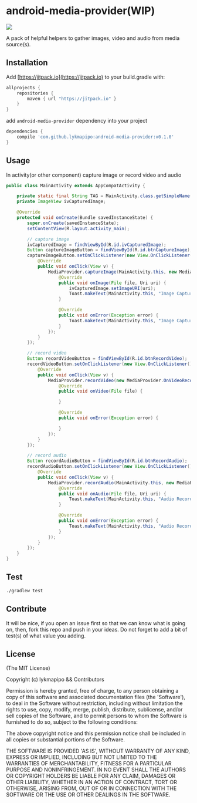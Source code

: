 android-media-provider(WIP)
===========================

[![](https://jitpack.io/v/lykmapipo/android-media-provider.svg)](https://jitpack.io/#lykmapipo/android-media-provider)

A pack of helpful helpers to gather images, video and audio from media source(s).

## Installation
Add [https://jitpack.io](https://jitpack.io) to your build.gradle with:
```gradle
allprojects {
    repositories {
        maven { url "https://jitpack.io" }
    }
}
```
add `android-media-provider` dependency into your project

```gradle
dependencies {
    compile 'com.github.lykmapipo:android-media-provider:v0.1.0'
}
```

## Usage

In activity(or other component) capture image or record video and audio

```java
public class MainActivity extends AppCompatActivity {

    private static final String TAG = MainActivity.class.getSimpleName();
    private ImageView ivCapturedImage;

    @Override
    protected void onCreate(Bundle savedInstanceState) {
        super.onCreate(savedInstanceState);
        setContentView(R.layout.activity_main);

        // capture image
        ivCapturedImage = findViewById(R.id.ivCapturedImage);
        Button captureImageButton = findViewById(R.id.btnCaptureImage);
        captureImageButton.setOnClickListener(new View.OnClickListener() {
            @Override
            public void onClick(View v) {
                MediaProvider.captureImage(MainActivity.this, new MediaProvider.OnImageCapturedListener() {
                    @Override
                    public void onImage(File file, Uri uri) {
                        ivCapturedImage.setImageURI(uri);
                        Toast.makeText(MainActivity.this, "Image Captured Success: " + file.getAbsolutePath(), Toast.LENGTH_SHORT).show();
                    }

                    @Override
                    public void onError(Exception error) {
                        Toast.makeText(MainActivity.this, "Image Captured Failed: " + error.getMessage(), Toast.LENGTH_SHORT).show();
                    }
                });
            }
        });

        // record video
        Button recordVideoButton = findViewById(R.id.btnRecordVideo);
        recordVideoButton.setOnClickListener(new View.OnClickListener() {
            @Override
            public void onClick(View v) {
                MediaProvider.recordVideo(new MediaProvider.OnVideoRecordedListener() {
                    @Override
                    public void onVideo(File file) {

                    }

                    @Override
                    public void onError(Exception error) {

                    }
                });
            }
        });

        // record audio
        Button recordAudioButton = findViewById(R.id.btnRecordAudio);
        recordAudioButton.setOnClickListener(new View.OnClickListener() {
            @Override
            public void onClick(View v) {
                MediaProvider.recordAudio(MainActivity.this, new MediaProvider.OnAudioRecordedListener() {
                    @Override
                    public void onAudio(File file, Uri uri) {
                        Toast.makeText(MainActivity.this, "Audio Record Success: " + file.getAbsolutePath(), Toast.LENGTH_SHORT).show();
                    }

                    @Override
                    public void onError(Exception error) {
                        Toast.makeText(MainActivity.this, "Audio Record Failed: " + error.getMessage(), Toast.LENGTH_SHORT).show();
                    }
                });
            }
        });
    }
}
```


## Test
```sh
./gradlew test
```

## Contribute
It will be nice, if you open an issue first so that we can know what is going on, then, fork this repo and push in your ideas.
Do not forget to add a bit of test(s) of what value you adding.

## License

(The MIT License)

Copyright (c) lykmapipo && Contributors

Permission is hereby granted, free of charge, to any person obtaining
a copy of this software and associated documentation files (the
'Software'), to deal in the Software without restriction, including
without limitation the rights to use, copy, modify, merge, publish,
distribute, sublicense, and/or sell copies of the Software, and to
permit persons to whom the Software is furnished to do so, subject to
the following conditions:

The above copyright notice and this permission notice shall be
included in all copies or substantial portions of the Software.

THE SOFTWARE IS PROVIDED 'AS IS', WITHOUT WARRANTY OF ANY KIND,
EXPRESS OR IMPLIED, INCLUDING BUT NOT LIMITED TO THE WARRANTIES OF
MERCHANTABILITY, FITNESS FOR A PARTICULAR PURPOSE AND NONINFRINGEMENT.
IN NO EVENT SHALL THE AUTHORS OR COPYRIGHT HOLDERS BE LIABLE FOR ANY
CLAIM, DAMAGES OR OTHER LIABILITY, WHETHER IN AN ACTION OF CONTRACT,
TORT OR OTHERWISE, ARISING FROM, OUT OF OR IN CONNECTION WITH THE
SOFTWARE OR THE USE OR OTHER DEALINGS IN THE SOFTWARE.
